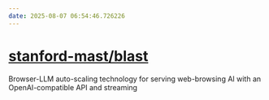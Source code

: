 ```yaml
---
date: 2025-08-07 06:54:46.726226
---
```


# [stanford-mast/blast](https://github.com/stanford-mast/blast)

Browser-LLM auto-scaling technology for serving web-browsing AI with an OpenAI-compatible API and streaming